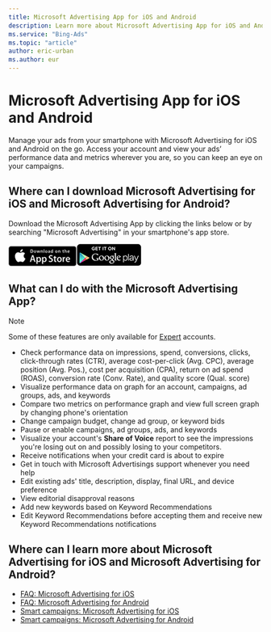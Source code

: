 ```yaml
---
title: Microsoft Advertising App for iOS and Android
description: Learn more about Microsoft Advertising App for iOS and Android.
ms.service: "Bing-Ads"
ms.topic: "article"
author: eric-urban
ms.author: eur
---
```


# Microsoft Advertising App for iOS and Android

Manage your ads from your smartphone with Microsoft Advertising for iOS and Android on the go. Access your account and view your ads’ performance data and metrics wherever you are, so you can keep an eye on your campaigns.

## Where can I download Microsoft Advertising for iOS and Microsoft Advertising for Android?

Download the Microsoft Advertising App by clicking the links below or by searching "Microsoft Advertising" in your smartphone's app store.

[![Microsoft Advertising for iOS](../images/BAM_CONC_Apple.png)](https://go.microsoft.com/fwlink?LinkId=536519)[![Microsoft Advertising for Android](../images/BAM_CONC_Android.png)](https://go.microsoft.com/fwlink?LinkId=624094)
## What can I do with the Microsoft Advertising App?

> [!NOTE]
> Some of these features are only available for [Expert](./hlp_BA_CONC_SmartVsExpert.md) accounts.

- Check performance data on impressions, spend, conversions, clicks, click-through rates (CTR), average cost-per-click (Avg. CPC), average position (Avg. Pos.), cost per acquisition (CPA), return on ad spend (ROAS), conversion rate (Conv. Rate), and quality score (Qual. score)
- Visualize performance data on graph for an account, campaigns, ad groups, ads, and keywords
- Compare two metrics on performance graph and view full screen graph by changing phone's orientation
- Change campaign budget, change ad group, or keyword bids
- Pause or enable campaigns, ad groups, ads, and keywords
- Visualize your account's **Share of Voice**  report to see the impressions you're losing out on and possibly losing to your competitors.
- Receive notifications when your credit card is about to expire
- Get in touch with Microsoft Advertisings support whenever you need help
- Edit existing ads' title, description, display, final URL, and device preference
- View editorial disapproval reasons
- Add new keywords based on Keyword Recommendations
- Edit Keyword Recommendations before accepting them and receive new Keyword Recommendations notifications

## Where can I learn more about Microsoft Advertising for iOS and Microsoft Advertising for Android?

- [FAQ: Microsoft Advertising for iOS](./hlp_BA_CONC_BingAdsMobile_iOS.md)
- [FAQ: Microsoft Advertising for Android](./hlp_BA_CONC_BingAdsMobile_Android.md)
- [Smart campaigns: Microsoft Advertising for iOS](./hlp_BA_CONC_SmartCamps_App_iOS.md)
- [Smart campaigns: Microsoft Advertising for Android](./hlp_BA_CONC_SmartCamps_App_Android.md)


